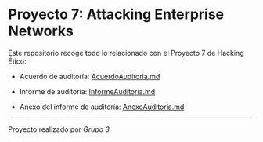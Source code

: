 # Proyecto 7: Attacking Enterprise Networks

Este repositorio recoge todo lo relacionado con el Proyecto 7 de Hacking Ético:

- Acuerdo de auditoría: [AcuerdoAuditoria.md](./AcuerdoAuditoria.md)

- Informe de auditoría: [InformeAuditoria.md](./InformeAuditoria.md)

- Anexo del informe de auditoría: [AnexoAuditoria.md](./AnexoAuditoria.md)

---

Proyecto realizado por _Grupo 3_
